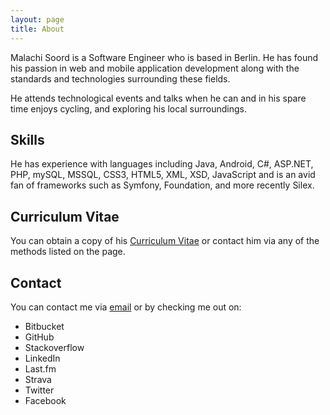 ```yaml
---
layout: page
title: About
---
```


Malachi Soord is a Software Engineer who is based in Berlin. He has found his passion in web and mobile application development along with the standards and technologies surrounding these fields.

He attends technological events and talks when he can and in his spare time enjoys cycling, and exploring his local surroundings.

## Skills

He has experience with languages including Java, Android, C#, ASP.NET, PHP, mySQL, MSSQL, CSS3, HTML5, XML, XSD, JavaScript and is an avid fan of frameworks such as Symfony, Foundation, and more recently Silex.

## Curriculum Vitae

You can obtain a copy of his [Curriculum Vitae](/assets/doc/cv-malachi-soord.pdf) or contact him via any of the methods listed on the page.

## Contact

You can contact me via <a href="mailto:{{site.author.email}}">email</a> or by checking me out on:

- Bitbucket
- GitHub
- Stackoverflow
- LinkedIn
- Last.fm
- Strava
- Twitter
- Facebook